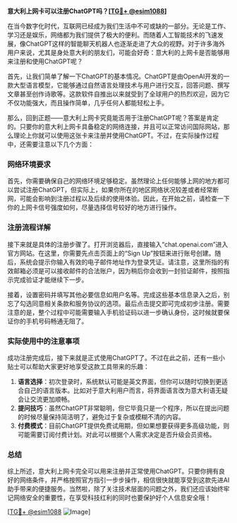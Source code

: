 **意大利上网卡可以注册ChatGPT吗？[[TG💪+ @esim1088](https://t.me/s/esim1088)]**

在当今数字化时代，互联网已经成为我们生活中不可或缺的一部分。无论是工作、学习还是娱乐，网络都为我们提供了极大的便利。而随着人工智能技术的飞速发展，像ChatGPT这样的智能聊天机器人也逐渐走进了大众的视野。对于许多海外用户来说，尤其是身处意大利的朋友们，可能会好奇：意大利的上网卡是否能够用来注册和使用ChatGPT呢？

首先，让我们简单了解一下ChatGPT的基本情况。ChatGPT是由OpenAI开发的一款大型语言模型，它能够通过自然语言处理技术与用户进行交互，回答问题、撰写文章甚至创作诗歌等。这款软件自推出以来就受到了全球用户的热烈欢迎，因为它不仅功能强大，而且操作简单，几乎任何人都能轻松上手。

那么，回到正题——意大利上网卡究竟能否用于注册ChatGPT呢？答案是肯定的。只要你的意大利上网卡具备稳定的网络连接，并且可以正常访问国际网站，那么理论上你就可以使用这张卡来注册并使用ChatGPT。不过，在实际操作过程中，还需要注意以下几个方面：

### 网络环境要求

首先，你需要确保自己的网络环境足够稳定。虽然理论上任何能够上网的地方都可以尝试注册ChatGPT，但实际上，如果你所在的地区网络状况较差或者经常断网，可能会影响到注册过程以及后续的使用体验。因此，在开始之前，请检查一下你的上网卡信号强度如何，尽量选择信号较好的地方进行操作。

### 注册流程详解

接下来就是具体的注册步骤了。打开浏览器后，直接输入“chat.openai.com”进入官方网站。在这里，你需要先点击页面上的“Sign Up”按钮来进行账号创建。随后，系统会提示你输入有效的电子邮件地址作为登录凭证。请注意，这里所指的有效邮箱必须是可以接收邮件的合法账户，因为稍后你会收到一封验证邮件，按照指示完成验证才能继续下一步。

接着，设置密码并填写其他必要信息如用户名等。完成这些基本信息录入之后，别忘了勾选同意相关条款和服务协议的选项。最后点击提交即可完成初步注册。需要注意的是，整个过程中可能需要输入手机验证码以进一步确认身份，这时候就要保证你的手机号码畅通无阻了。

### 实际使用中的注意事项

成功注册完成后，接下来就是正式使用ChatGPT了。不过在此之前，还有一些小贴士可以帮助大家更好地享受这款工具带来的乐趣：

1. **语言选择**：初次登录时，系统默认可能是英文界面，但你可以随时切换到更适合自己的语言版本。比如对于意大利用户而言，将界面语言改为意大利语无疑会让交流更加顺畅。
2. **提问技巧**：虽然ChatGPT非常聪明，但它毕竟只是一个程序，所以在提出问题的时候尽量保持简洁明了，避免过于复杂或模糊不清的内容。
3. **付费模式**：目前ChatGPT提供免费试用期，但如果想要获得更多高级功能，则可能需要订阅付费计划。对此可以根据个人需求决定是否升级会员资格。

### 总结

综上所述，意大利上网卡完全可以用来注册并正常使用ChatGPT。只要你拥有良好的网络条件，并严格按照官方指引一步步操作，相信很快就能享受到这款先进AI助手带来的便捷服务。当然啦，除了关注技术层面的问题之外，我们还应该始终牢记网络安全的重要性，在享受科技红利的同时也要保护好个人信息安全哦！

[[TG💪+ @esim1088](https://t.me/s/esim1088) ![Image](https://i.postimg.cc/4NQfJmqS/Snipaste-2025-05-13-00-14-12.png)]
